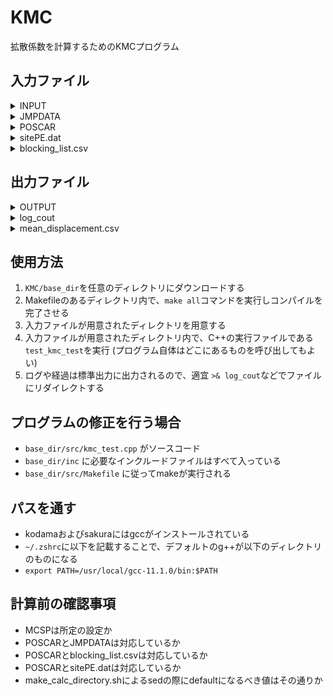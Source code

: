 # KMC
拡散係数を計算するためのKMCプログラム

## 入力ファイル

<details>
<summary>INPUT</summary>

- KMCの設定ファイル
- VASPのINCARのように、”[設定したい変数]=[設定値]”と記述する

```toml
#設定ファイル

#Monte Carlo Step per Particle (MCSP, 修論:Nsteps) : 1度のKMCシミュレーションで1粒子あたり平均何回ジャンプをさせるか
MCSP=10000

#統計平均を取る粒子数 (修論:Nparticles)
AVERAGE=1

#系内に配置する拡散粒子数
NDIFFS=108

#電場を設定するか否か (電場なし=0, 電場あり=1)
EFIELDON=0

#電場によるジャンプ頻度補正の目安、10の対数値で入力する (修論 : アルファの指数に対応)
CORRECT=-1.6

#電場をかける軸方向(+x=1, +y=2, +z=3, -x=-1, -y=-2, -z=-3)
AXIS=1

#PES勾配を打ち消す場合の電場ベクトル
ANTIDRIFT = [0.0, 0.0, 0.0]

#ジャンプリストの平均ジャンプ距離(Ang.) いずれはプログラムで抽出できた方がいいかも
DISTANCEJUMP=1.5

#シミュレーション温度(K)
TEMP=600

#sitePE.datを読み込むかどうか(yes=1, no=0)
SITEPEREAD=1

#blocking_list.csvを読み込むかどうか(yes=1, no=0)
BLOCKINGLISTREAD=1

#blocking_listによるarea blockingを行うかどうか(yes=1, no=0)
BLOCKING=1

#hoppingやrotationのcounterを出力するか(BaZrO3専用)
ROTHOPCOUNT=0

#拡散を考える次元(default=3),2次元PESでも3で問題ない?
DIMENSIONALITY=3
```
</details>

<details>
<summary>JMPDATA</summary>

- 隣接するサイト間を結ぶジャンプ頻度を記述したファイル
- 本研究では、空孔を1、拡散粒子(=プロトン)を2として区別していた
- makejmpdata.shで豊浦先生および藤井さんのjmpdata.csvをJMPDATAの形式に変換可能

```csv
#InitialSiteID, InitialSiteAtom, FinalSiteID, FinalSiteID, Frequency[Hz}
1,2,973,1,21282711265566.7021
1,2,8281,1,21282711265566.7021
```
</details>

<details>
<summary>POSCAR</summary>

- 対象とする格子を記述したファイル、VASPに用いるファイルと同一のフォーマット
</details>

<details>
<summary>sitePE.dat</summary>

- 各サイトのエネルギーを記載したファイル
- POSCARの行と対応している必要あり
</details>

<details>
<summary>blocking_list.csv</summary>

- area blockingを考慮するサイトを1行ずつカンマ区切りで並べたファイル
</details>

## 出力ファイル

<details>
<summary>OUTPUT</summary>

- toml形式で作成されたファイル
- 計算条件などが利用しやすい形でまとまっている

```toml
#This in OUTPUT file written by toml format.

#total_time [s] (average of all KMCs : 全KMCシミュレーションの平均値を計算している, ステップ数を決めればほとんど一致するので)
total_time = 1.204e-08

#concentration [/Ang.^3] 体積あたりの拡散粒子数、濃度
concentration = 1.9487e-03

#temperture [K]
temperture = 600

#ion_charge 拡散種の電荷(integer)
ion_charge = 1

#mean_displacement [Ang.]
mean_displacement = [6.1, -1.1, 2.5]
```
</details>

<details>
<summary>log_cout</summary>

- 出力ログ
- 入力ファイルから読み取った情報、およびプログラムの経過や実行時間などが記録される
</details>

<details>
<summary>mean_displacement.csv</summary>

- 平均変位を出力するファイル

```csv
#the number of KMC, diffusion_id, displacement in x direction [Ang.], displacement in y direction [Ang.], displacement in z direction [Ang.], sum of squared displacement of each jumps in x, y, z [Ang.^2], start_SiteID, end_SiteID, jump_counter of total, rotation, hopping [times]
KMC_times,diffusion_id,dx,dy,dz,sum_x2,sum_y2,sum_z2,start_site,end_site,jump_counter,rot_counter,hop_counter
```
</details>


## 使用方法

1. `KMC/base_dir`を任意のディレクトリにダウンロードする
2. Makefileのあるディレクトリ内で、`make all`コマンドを実行しコンパイルを完了させる
3. 入力ファイルが用意されたディレクトリを用意する
4. 入力ファイルが用意されたディレクトリ内で、C++の実行ファイルである`test_kmc_test`を実行 (プログラム自体はどこにあるものを呼び出してもよい)
5. ログや経過は標準出力に出力されるので、適宜 `>& log_cout`などでファイルにリダイレクトする

## プログラムの修正を行う場合
- `base_dir/src/kmc_test.cpp` がソースコード
- `base_dir/inc` に必要なインクルードファイルはすべて入っている
- `base_dir/src/Makefile` に従ってmakeが実行される


## パスを通す
- kodamaおよびsakuraにはgccがインストールされている
- `~/.zshrc`に以下を記載することで、デフォルトのg++が以下のディレクトリのものになる
- `export PATH=/usr/local/gcc-11.1.0/bin:$PATH`

## 計算前の確認事項

- MCSPは所定の設定か
- POSCARとJMPDATAは対応しているか
- POSCARとblocking_list.csvは対応しているか
- POSCARとsitePE.datは対応しているか
- make_calc_directory.shによるsedの際にdefaultになるべき値はその通りか